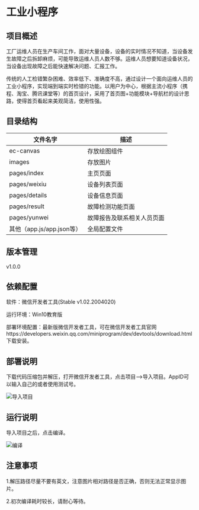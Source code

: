 # 工业小程序

## 项目概述
工厂运维人员在生产车间工作，面对大量设备，设备的实时情况不知道，当设备发生故障之后拆卸麻烦，可能导致运维人员人数不够。运维人员想要知道设备状况，当设备出现故障之后能快速解决问题、汇报工作。

传统的人工检错繁杂困难、效率低下、准确度不高，通过设计一个面向运维人员的工业小程序，实现端到端实时检错的功能。以用户为中心，根据主流小程序（携程、淘宝、腾讯课堂等）的首页设计，采用了首页图+功能模块+导航栏的设计思路，使得首页看起来美观简洁，使用性强。

## 目录结构
| 文件名字                  | 描述                       |
| ------------------------- | -------------------------- |
| ec-canvas                 | 存放绘图组件               |
| images                    | 存放图片                   |
| pages/index               | 主页页面                   |
| pages/weixiu              | 设备列表页面               |
| pages/details             | 设备信息页面               |
| pages/result              | 故障检测功能页面           |
| pages/yunwei              | 故障报告及联系相关人员页面 |
| 其他（app.js/app.json等） | 全局配置文件               |

## 版本管理
v1.0.0
## 依赖配置
软件：微信开发者工具(Stable v1.02.2004020)

运行环境：Win10教育版

部署环境配置：最新版微信开发者工具，可在微信开发者工具官网https://developers.weixin.qq.com/miniprogram/dev/devtools/download.html下载安装。

## 部署说明
下载代码压缩包并解压，打开微信开发者工具，点击项目-->导入项目。AppID可以输入自己的或者使用测试号。

![导入项目](C:\Users\德民\Desktop\导入项目.png)

## 运行说明
导入项目之后，点击编译。

![编译](C:\Users\德民\Desktop\编译.png)

## 注意事项
1.解压路径尽量不要有英文，注意图片相对路径是否正确，否则无法正常显示图片。

2.初次编译耗时较长，请耐心等待。
